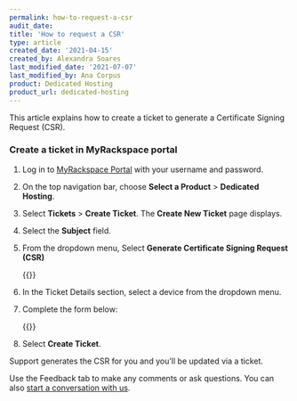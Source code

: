 ```yaml
---
permalink: how-to-request-a-csr
audit_date:
title: 'How to request a CSR'
type: article
created_date: '2021-04-15'
created_by: Alexandra Soares
last_modified_date: '2021-07-07'
last_modified_by: Ana Corpus 
product: Dedicated Hosting
product_url: dedicated-hosting
---
```


This article explains how to create a ticket to generate a Certificate Signing Request (CSR).

### **Create a ticket in MyRackspace portal**

1. Log in to [MyRackspace Portal](https://login.rackspace.com/login) with your username and password.

2. On the top navigation bar, choose **Select a Product** > **Dedicated Hosting**.

3. Select **Tickets** > **Create Ticket**. The **Create New Ticket** page displays. 

4. Select the **Subject** field.

5. From the dropdown menu, Select **Generate Certificate Signing Request (CSR)**

   {{<image src="CSR1.png" alt="" title="">}}

6. In the Ticket Details section, select a device from the dropdown menu. 

7. Complete the form below:

   {{<image src="CSR2.png" alt="" title="">}}
	
9. Select **Create Ticket**.

Support generates the CSR for you and you'll be updated via a ticket.

Use the Feedback tab to make any comments or ask questions. You can also [start a conversation with us](https://www.rackspace.com/contact).
